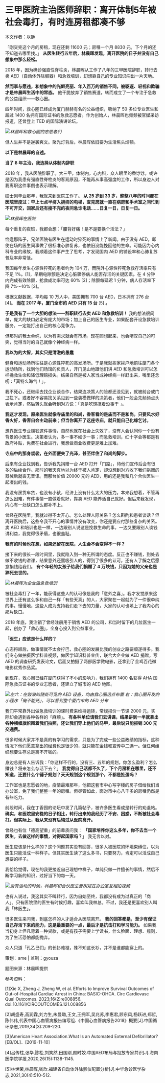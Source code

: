 # 三甲医院主治医师辞职：离开体制5年被社会毒打，有时连房租都凑不够

本文作者：以酥

「刚交完这个月的房租，现在还剩 11600 元；房租一个月 8830 元，下个月的还不知道去哪里找。」
**从医生转行五年后，林晨晖发现，离开医院的日子并没有自己想象中那么轻松。**

2018 年，因为确诊强直性脊柱炎，林晨晖从工作了八年的三甲医院辞职，转行去卖 AED（自动体外除颤器）和急救培训，幻想靠自己的专业知识闯出一片天地。

**然而事与愿违，和想象中的光鲜亮丽、年入百万的销售不同，被驱逐、轻视和欺骗才是林晨晖生活中的常态。**
他干脆放弃了销售赛道，转而成立了一个专注于急救的公益组织——救心圈。

四年时间，救心圈已经成为厦门赫赫有名的公益组织，吸纳了 50 多位专业医生和超过 1400
名拥有国际证书的急救志愿者。作为创始人，林晨晖也频频被官媒采访报道，还曾登上 TED 的国际演讲论坛。

![](https://inews.gtimg.com/newsapp_match/0/15745422389/0)_林晨晖和救心圈的志愿者们_

但人生并不是逆袭爽文。聚光灯背后，林晨晖依旧要为生活焦头烂额。

**以下是林晨晖的自述。**

**当了 8 年主治，我选择从体制内辞职**

2018
年，我从医院辞职了。大三甲，体制内，心内科，众人眼里的香饽饽。或许是因为我患有强直性脊柱炎的客观原因，不能再从事高强度的工作，所以身边人对我离职这件事倒也表示理解。

硕士刚毕业那年，我就来到医院工作了。 **从 25 岁到 33
岁，整整八年的时间都在医院里度过：早上七点半挤入拥挤的电梯，查完房就一直在病房和手术室之间忙到不可开交，回家后还有接不完的夜间急诊电话……日复一日，日复一日。**

![](https://inews.gtimg.com/newsapp_bt/0/15795295600/1000)_林晨晖在医院_

每个重复的夜班，我都会想：「腰背好痛！是不是要换个活法？」

恰逢那阵子，兄弟医院有医生在运动时猝死的事情上了新闻。由于没有
AED，即使在场的医生同事做了很标准心肺复苏，也依旧没能挽回他的生命。可能因为心内科专业的缘故，我顺着这件事产生了思考，才发现国内 AED
的铺设率和心肺复苏普及率非常低。

我国每年发生心源性猝死的患者约为 104 万，而院外心源性猝死急救存活率只有不足 1%。[1]，早期电除颤是决定心脏骤停病人能否存活的关键因素。在 4
分钟内完成有效除颤，抢救成功率可达 60% [2]；除颤每延迟 1 分钟，病人存活率下降 7%～10% [3]。

根据文献数据，平均每 10 万人中，美国拥有 700 台 AED，日本拥有 276 台 [4]。 **而在 2017 年，厦门全市的 AED 只有 15
台** [5] **。**

**于是我有了一个大胆的想法——辞职转行去卖 AED 和急救培训！**
我的想法很简单，庞大的缺口必定有庞大的市场；加上自己的医生专业，如果配套开设急救培训服务，一定能打出自己的核心竞争力。

但那时的我太单纯，以为有需求就会有市场。现在回想起来，也会喟叹自己的可笑，觉得当时的自己就像个神经病一样。

**我以为的大智，其实只是清澈的愚蠢**

健身和运动场所往往是心源性猝死的高发场所。于是我就挨家挨户地前往厦门各个运动场所，找到他们场馆的负责人，开门见山地跟他们讲 AED
和急救培训可以怎样挽救生命和降低理赔损失。结果自然是被人家当成神经病一样赶出来，嘴里还念叨：「真特么晦气！」。

我不死心，还继续去找企业谈合作，结果连决策人的脸都还没见到，就被前台或门卫拦下。或者好不容易找关系见到一些装模做样的决策者，他们一般会先频频点头表示肯定，然后转头就会听到对方说：「真是吃饱撑着没事干
」。

**我这才发现，原来医生就像寺庙里的和尚，香客看的是庙而不是和尚，只要风水好香火好，香客自会主动前来；但当你离开了这座寺庙，就只能自己化缘乞讨。**

想靠医生专业赚钱这件事情，自然也就在社会上失效了，没有人会认同你一个没有背景的小医生。决策者认为，多一事不如少一事；而急救培训，红十字会等都是有政府补贴，免费在社会进行，我想做商业收费更是难上加难。

**寺庙中的那身袈裟，在外面便失了光泽，甚至绊住了和尚的脚步。**

后来有企业找到我，告诉我先捐赠一台 AED
打开「门路」，待他们宣传后会有很多的后续合作。那时的我天真地以为终于被人肯定，却没想到对方收下我们捐赠的器械后就杳无音讯。而那台价值 20000 元的
AED，用的还是我和几个合伙医生一起凑出的钱。

我没有房贷车贷，也没有小孩，经济上没有什么太大的压力。本来我想着，不管再怎么困难，有件事情一直做着就好，靠卖 AED
能养活自己就好。但后来我发现，内心有一处缺口怎么都补不上。

曾经在医院里，我就过得不太开心。怎么处理人际关系？怎么斟酌和患者谈话？但离开医院后，这些令我不开心的事情并没有改变，你还是要应付那些复杂的关系。卖 AED
和培训也是一样，一边跟别人说这是挽救生命的事，一边又要跟别人谈钱讲利益，我觉得很矛盾，也很羞耻。

**我有的时候也在想，如果还留在医院，人生会不会变得不一样？**

接下来的很长一段时间里，我就陷入到一种无所谓的态度。反正也不赚钱，到处去做不收钱的讲课，结果意外还蛮吸引人的，得到了很多的认可，还有人了解之后愿意捐钱给我们。
**有个年轻的女孩子给我们捐赠了 4 万块钱，只因为她的父亲也是猝死去世的。**

![](https://inews.gtimg.com/newsapp_bt/0/15795295642/1000)_林晨晖为企业做急救培训_

被社会毒打了一年，能获得这些人的认可像是我的「意外之喜」。我才发觉原来这世界上还有这么多和自己一样「有些天真」的人，大家聚在一起就为了一件很单纯的事。慢慢地，这些人成为支持我们走下去的力量，大家的认可也填上了我内心的那片缺口。

2018 年底，我注销了曾经注册用于销售 AED 的公司，和当时留下的几位医生一起，创办了「救心圈」，全身心投入到公益事业。

**「医生」应该是什么样的？**

心态捋顺后，做事情就不太会拧巴，救心圈的发展比我的创业之路要顺遂得多。我们专心做拍摄医学科普视频，做医学知识科普宣传，联合大企业做 AED 捐赠，写 AED
的调查研究发表论文，后面又拍摄了两部医学微电影，还拿到了金鸡百花微电影优秀作品奖。

到现在，救心圈已经在厦门获得了不小的影响力，我们拥有 1400 名获得 AHA 国际急救员证书的专业志愿者，还建立了城市的 AED 地图。

![](https://inews.gtimg.com/newsapp_bt/0/15795295644/1000)_左六：在鼓浪屿随处可见的 AED
设备，均由救心圈选点布置 右：救心圈开发的小程序「俺不能死」，可以看到整个厦门市的 AED 分布_

我们平常靠外出做急救培训的课时费来维持运转，常规报价一节课 2000 元，实际却会遇到各种各样的「麻烦」。
**有各种单位请我们去讲课，结果讲到一半就拿出各种横幅旗帜围着我们拍照，还让我们穿上他们的马甲，最后说只能报销 300 元交通费。**

很多时候大家并不是真的有学习的需求，只是为了完成一些公益政绩的指标，这种情况下他们愿意拿出的经费也是很少的，就只能在金钱和宣传中二选一。但任何组织想要生存总是离不开钱的。

身边总是有人告诉我：「你这样不行的，没有三、五年的规划，你怎么盈利？怎么赚钱？将来怎么存活下去？」
**我觉得自己活都不久了，下个月房租在哪里，还不知道，还要什么个锤子规划？天天规划这个规划那个，不都是扯蛋吗？**

工作室也是志愿者的地，疫情最难那年，他把这套市中心写字楼的房子借给我们当办公室，免了我们整整一年的房租。但尽管如此，面对市中心八千多的房租仍然是有些吃力。

前段时间，我在丁香园的论坛中发了几篇帖子，被许多医生看成是转行的劝退帖。
**确实，和医院里安稳的日子相比，转行出来的我经历了不安、困惑，不断被社会毒打。但实际上，我从来没有后悔过从医院离开。**

曾经也有位「德高望重」的前辈质问我： **「国家培养你这么多年，你不去当一个医生，去做这样的事情，对得起国家吗？」** 我无言以对。

医生应该是什么样的？这个问题其实没有回答，很多人被医院的环境束缚住，以为医生只能活成一种样子。但其实医生读了这么多书，只要努力，肯定可以活成自己想要的样子。

我恰恰觉得，现在的我更接近自己理想中样子，单纯只做一件擅长的事情，然后不断学习新的知识，过好当下的每一天。

![](https://inews.gtimg.com/newsapp_bt/0/15795295646/1000)_没有活动的时候，林晨晖和合伙医生曹树斌在办公室互相拍视频_

也有人说过，我这其实不叫转行，因为自始至终，我都没有成为过真正的「商人」。只有医院里的医生有时候打趣，喜欢叫我林总。不过，我还是更喜欢别人叫我「林医生」。

很多医生来问我，到底怎样的人才适合从医院离开。 **我的回答都是，至少有保证自己存活下来的能力，这是最重要的一点，最后才是抗击打和学习能力。**
如果我当初身上但凡背着一种贷款，或是有孩子需要上学读书，什么脸面、理想、规则，为了生活恐怕都能抛弃。

众人只道「孔乙己们」的长衫难褪，殊不知这长衫，并不是谁都能穿上的。

策划：ame | 监制：gyouza

题图来源：林晨晖提供

参考资料：

[1]Xie X, Zheng J, Zheng W, et al. Efforts to Improve Survival Outcomes of
Out-of-Hospital Cardiac Arrest in China: BASIC-OHCA. Circ Cardiovasc Qual
Outcomes. 2023;16(2):e008856. doi:10.1161/CIRCOUTCOMES.121.008856

[2]胡盛寿,高润霖,刘力生,朱曼璐,王文,王拥军,吴兆苏,李惠君,顾东风,杨跃进,郑哲,陈伟伟,代表中国心血管病报告编写组.《中国心血管病报告2018》概要[J].中国循环杂志,2019,34(3):209-220.

[3]American Heart Association.What Is an Automated External
Defibrillator?[EB/OL]．[2019-11-10]

[4]吕传柱,张华,陈松,刘笑然,田国刚,颜时姣.中国AED布局与投放专家共识[J].海南医学院学报,2020,26(15):1138-1145.

[5]林世荣,林晨晖,钱欣.福建省自动体外除颤仪配置分析[J].中华急诊医学杂志,2021,30(4):510-512.


